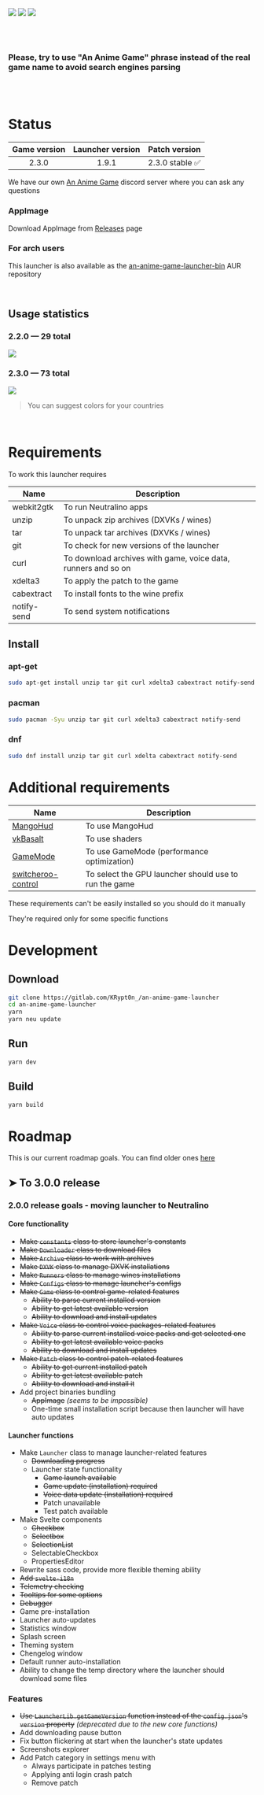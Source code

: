 <img src="repository-pics/logo.jpg">

<img src="repository-pics/launcher-main.png">

<img src="repository-pics/launcher-settings.png">

<br><br>

### Please, try to use "An Anime Game" phrase instead of the real game name to avoid search engines parsing

<br><br>

# Status

| Game version | Launcher version | Patch version |
| :---: | :---: | :---: |
| 2.3.0 | 1.9.1 | 2.3.0 stable ✅ |

We have our own [An Anime Game](https://discord.gg/ck37X6UWBp) discord server where you can ask any questions

### AppImage

Download AppImage from [Releases](https://gitlab.com/KRypt0n_/an-anime-game-launcher/-/releases) page

### For arch users

This launcher is also available as the [an-anime-game-launcher-bin](https://aur.archlinux.org/packages/an-anime-game-launcher-bin) AUR repository

<br>

## Usage statistics

### 2.2.0 — 29 total

<img src="repository-pics/stats/2.2.0.png">

### 2.3.0 — 73 total

<img src="repository-pics/stats/2.3.0.png">

> You can suggest colors for your countries

<br>

# Requirements

To work this launcher requires

| Name | Description |
| --- | --- |
| webkit2gtk | To run Neutralino apps |
| unzip | To unpack zip archives (DXVKs / wines) |
| tar | To unpack tar archives (DXVKs / wines) |
| git | To check for new versions of the launcher |
| curl | To download archives with game, voice data, runners and so on |
| xdelta3 | To apply the patch to the game |
| cabextract | To install fonts to the wine prefix |
| notify-send | To send system notifications |

## Install

### apt-get

```sh
sudo apt-get install unzip tar git curl xdelta3 cabextract notify-send
```

### pacman

```sh
sudo pacman -Syu unzip tar git curl xdelta3 cabextract notify-send
```

### dnf

```sh
sudo dnf install unzip tar git curl xdelta cabextract notify-send
```

# Additional requirements

| Name | Description |
| --- | --- |
| [MangoHud](https://github.com/flightlessmango/MangoHud) | To use MangoHud |
| [vkBasalt](https://github.com/DadSchoorse/vkBasalt) | To use shaders |
| [GameMode](https://github.com/FeralInteractive/gamemode) | To use GameMode (performance optimization) |
| [switcheroo-control](https://gitlab.freedesktop.org/hadess/switcheroo-control/) | To select the GPU launcher should use to run the game |

These requirements can't be easily installed so you should do it manually

They're required only for some specific functions

# Development

## Download

```sh
git clone https://gitlab.com/KRypt0n_/an-anime-game-launcher
cd an-anime-game-launcher
yarn
yarn neu update
```

## Run

```sh
yarn dev
```

## Build

```sh
yarn build
```

# Roadmap

This is our current roadmap goals. You can find older ones [here](ROADMAP.md)

## ➤ To 3.0.0 release

### 2.0.0 release goals - moving launcher to Neutralino

#### Core functionality

* <s>Make `constants` class to store launcher's constants</s>
* <s>Make `Downloader` class to download files</s>
* <s>Make `Archive` class to work with archives</s>
* <s>Make `DXVK` class to manage DXVK installations</s>
* <s>Make `Runners` class to manage wines installations</s>
* <s>Make `Configs` class to manage launcher's configs</s>
* <s>Make `Game` class to control game-related features</s>
  * <s>Ability to parse current installed version</s>
  * <s>Ability to get latest available version</s>
  * <s>Ability to download and install updates</s>
* <s>Make `Voice` class to control voice packages-related features</s>
  * <s>Ability to parse current installed voice packs and get selected one</s>
  * <s>Ability to get latest available voice packs</s>
  * <s>Ability to download and install updates</s>
* <s>Make `Patch` class to control patch-related features</s>
  * <s>Ability to get current installed patch</s>
  * <s>Ability to get latest available patch</s>
  * <s>Ability to download and install it</s>
* Add project binaries bundling
  * <s>AppImage</s> *(seems to be impossible)*
  * One-time small installation script because then launcher will have auto updates

#### Launcher functions

* Make `Launcher` class to manage launcher-related features
  * <s>Downloading progress</s>
  * Launcher state functionality
    * <s>Game launch available</s>
    * <s>Game update (installation) required</s>
    * <s>Voice data update (installation) required</s>
    * Patch unavailable
    * Test patch available
* Make Svelte components
  * <s>Checkbox</s>
  * <s>Selectbox</s>
  * <s>SelectionList</s>
  * SelectableCheckbox
  * PropertiesEditor
* Rewrite sass code, provide more flexible theming ability
* <s>Add `svelte-i18n`</s>
* <s>Telemetry checking</s>
* <s>Tooltips for some options</s>
* <s>Debugger</s>
* Game pre-installation
* Launcher auto-updates
* Statistics window
* Splash screen
* Theming system
* Chengelog window
* Default runner auto-installation
* Ability to change the temp directory where the launcher should download some files

### Features

* <s>Use `LauncherLib.getGameVersion` function instead of the `config.json`'s `version` property</s> *(deprecated due to the new core functions)*
* Add downloading pause button
* Fix button flickering at start when the launcher's state updates
* Screenshots explorer
* Add Patch category in settings menu with
  - Always participate in patches testing
  - Applying anti login crash patch
  - Remove patch
